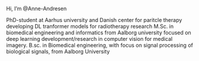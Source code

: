 Hi, I’m @Anne-Andresen 

PhD-student at Aarhus university and Danish center for paritcle therapy developing DL tranformer models for radiotherapy research 
M.Sc. in biomedical engineering and informatics from Aalborg university focused on deep learning development/research in computer vision for medical imagery. 
B.sc. in Biomedical engineering, with focus on signal processing of biological signals, from Aalborg University
<!---
Anne-Andresen/Anne-Andresen is a ✨ special ✨ repository because its `README.md` (this file) appears on your GitHub profile.
You can click the Preview link to take a look at your changes.
--->
